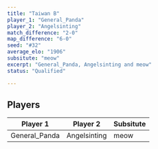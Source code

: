 ```yaml
---
title: "Taiwan B"
player_1: "General_Panda"
player_2: "Angelsinting"
match_difference: "2-0"
map_difference: "6-0"
seed: "#32"
average_elo: "1906"
subsitute: "meow"
excerpt: "General_Panda, Angelsinting and meow"
status: "Qualified"

---
```

## Players

| Player 1 | Player 2 | Subsitute |
| -- | -- | -- |
| General_Panda | Angelsinting | meow |

